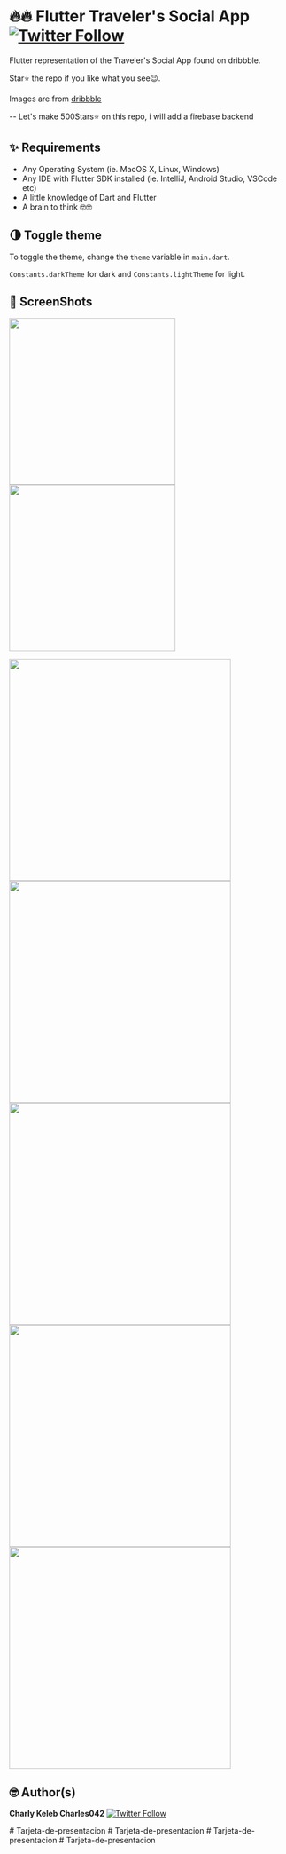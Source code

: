 # 🔥🔥 Flutter Traveler's Social App  [![Twitter Follow](https://img.shields.io/twitter/follow/CharlyKeleb.svg?style=social)](https://twitter.com/CharlyKeleb)
Flutter representation of the Traveler's Social App  found on dribbble.

Star⭐ the repo if you like what you see😉.


Images are from [dribbble](https://dribbble.com/shots/11674733-Travellore-App-UI-UX-Modern-Minimal)

-- Let's make 500Stars⭐ on this repo, i will add a firebase backend

## ✨ Requirements
* Any Operating System (ie. MacOS X, Linux, Windows)
* Any IDE with Flutter SDK installed (ie. IntelliJ, Android Studio, VSCode etc)
* A little knowledge of Dart and Flutter
* A brain to think 🤓🤓

## 🌗 Toggle theme
To toggle the theme, change the `theme` variable in `main.dart`.

`Constants.darkTheme` for dark and `Constants.lightTheme` for light.

## 📸 ScreenShots

<img src="ss/00.png" width="300"/><img src="ss/1.png" width="300"/>

<img src="ss/01.jpg" width="400"> <img src="ss/02.jpg" width="400">
<img src="ss/03.jpg" width="400"> <img src="ss/04.jpg" width="400">
<img src="ss/05.jpg" width="400">



## 🤓 Author(s)
**Charly Keleb Charles042** [![Twitter Follow](https://img.shields.io/twitter/follow/Charlykeleb.svg?style=social)](https://twitter.com/Charlykeleb)



#   T a r j e t a - d e - p r e s e n t a c i o n  
 #   T a r j e t a - d e - p r e s e n t a c i o n  
 #   T a r j e t a - d e - p r e s e n t a c i o n  
 # Tarjeta-de-presentacion

